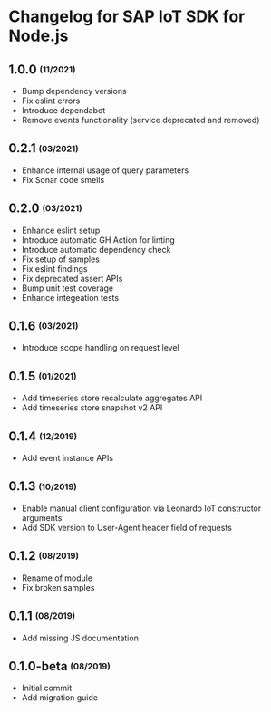 # Changelog for SAP IoT SDK for Node.js

## 1.0.0 <sub><sup>(11/2021)</sup></sub>
* Bump dependency versions
* Fix eslint errors
* Introduce dependabot
* Remove events functionality (service deprecated and removed)

## 0.2.1 <sub><sup>(03/2021)</sup></sub>
* Enhance internal usage of query parameters
* Fix Sonar code smells

## 0.2.0 <sub><sup>(03/2021)</sup></sub>
* Enhance eslint setup
* Introduce automatic GH Action for linting
* Introduce automatic dependency check
* Fix setup of samples
* Fix eslint findings
* Fix deprecated assert APIs
* Bump unit test coverage
* Enhance integeation tests

## 0.1.6 <sub><sup>(03/2021)</sup></sub>
* Introduce scope handling on request level

## 0.1.5 <sub><sup>(01/2021)</sup></sub>
* Add timeseries store recalculate aggregates API
* Add timeseries store snapshot v2 API

## 0.1.4 <sub><sup>(12/2019)</sup></sub>
* Add event instance APIs

## 0.1.3 <sub><sup>(10/2019)</sup></sub>
* Enable manual client configuration via Leonardo IoT constructor arguments
* Add SDK version to User-Agent header field of requests

## 0.1.2 <sub><sup>(08/2019)</sup></sub>
* Rename of module
* Fix broken samples

## 0.1.1 <sub><sup>(08/2019)</sup></sub>
* Add missing JS documentation

## 0.1.0-beta <sub><sup>(08/2019)</sup></sub>
* Initial commit
* Add migration guide
